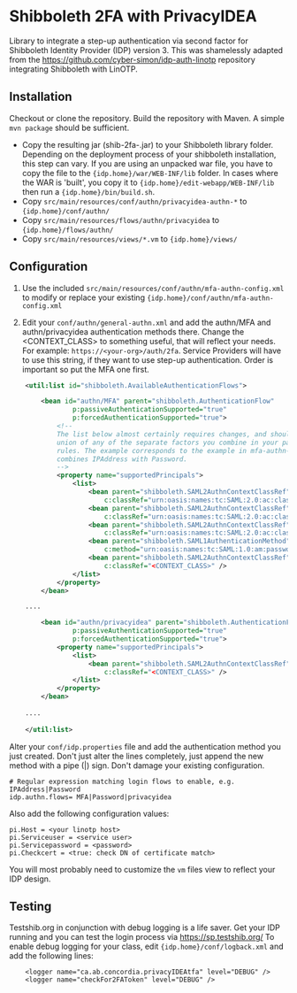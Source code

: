 # Shibboleth 2FA with PrivacyIDEA

Library to integrate a step-up authentication via second factor for Shibboleth Identity Provider (IDP) version 3.  This was shamelessly adapted from the https://github.com/cyber-simon/idp-auth-linotp repository integrating Shibboleth with LinOTP.

## Installation

Checkout or clone the repository. Build the repository with Maven. A simple `mvn package` should be sufficient.

* Copy the resulting jar (shib-2fa-<VERSION>.jar) to your Shibboleth library folder. Depending on the deployment process of your shibboleth installation, this step can vary. If you are using an unpacked war file, you have to copy the file to the `{idp.home}/war/WEB-INF/lib` folder.  In cases where the WAR is 'built', you copy it to `{idp.home}/edit-webapp/WEB-INF/lib` then run a `{idp.home}/bin/build.sh`.
* Copy `src/main/resources/conf/authn/privacyidea-authn-*` to `{idp.home}/conf/authn/`
* Copy `src/main/resources/flows/authn/privacyidea` to `{idp.home}/flows/authn/`
* Copy `src/main/resources/views/*.vm` to `{idp.home}/views/`

## Configuration

1) Use the included `src/main/resources/conf/authn/mfa-authn-config.xml` to modify or replace your existing `{idp.home}/conf/authn/mfa-authn-config.xml`

2) Edit your `conf/authn/general-authn.xml` and add the authn/MFA and authn/privacyidea authentication methods there. Change the <CONTEXT_CLASS> to something useful, that will reflect your needs. For example: `https://<your-org>/auth/2fa`. Service Providers will have to use this string, if they want to use step-up authentication.  Order is important so put the MFA one first.

```xml
    <util:list id="shibboleth.AvailableAuthenticationFlows">

        <bean id="authn/MFA" parent="shibboleth.AuthenticationFlow"
                p:passiveAuthenticationSupported="true"
                p:forcedAuthenticationSupported="true">
            <!--
            The list below almost certainly requires changes, and should generally be the
            union of any of the separate factors you combine in your particular MFA flow
            rules. The example corresponds to the example in mfa-authn-config.xml that
            combines IPAddress with Password.
            -->
            <property name="supportedPrincipals">
                <list>
                    <bean parent="shibboleth.SAML2AuthnContextClassRef"
                        c:classRef="urn:oasis:names:tc:SAML:2.0:ac:classes:InternetProtocol" />
                    <bean parent="shibboleth.SAML2AuthnContextClassRef"
                        c:classRef="urn:oasis:names:tc:SAML:2.0:ac:classes:PasswordProtectedTransport" />
                    <bean parent="shibboleth.SAML2AuthnContextClassRef"
                        c:classRef="urn:oasis:names:tc:SAML:2.0:ac:classes:Password" />
                    <bean parent="shibboleth.SAML1AuthenticationMethod"
                        c:method="urn:oasis:names:tc:SAML:1.0:am:password" />
                    <bean parent="shibboleth.SAML2AuthnContextClassRef"
                        c:classRef="<CONTEXT_CLASS>" />
                </list>
            </property>
        </bean>

    ....

        <bean id="authn/privacyidea" parent="shibboleth.AuthenticationFlow"
                p:passiveAuthenticationSupported="true"
                p:forcedAuthenticationSupported="true">
            <property name="supportedPrincipals">
                <list>
                    <bean parent="shibboleth.SAML2AuthnContextClassRef"
                        c:classRef="<CONTEXT_CLASS>" />
                </list>
            </property>
        </bean>
    
    ....
    
    </util:list>
```

Alter your `conf/idp.properties` file and add the authentication method you just created. Don't just alter the lines completely, just append the new method with a pipe (|) sign. Don't damage your existing configuration.

```
# Regular expression matching login flows to enable, e.g. IPAddress|Password
idp.authn.flows= MFA|Password|privacyidea
```

Also add the following configuration values:

```
pi.Host = <your linotp host>
pi.Serviceuser = <service user>
pi.Servicepassword = <password>
pi.Checkcert = <true: check DN of certificate match>
```

You will most probably need to customize the `vm` files view to reflect your IDP design.

## Testing

Testshib.org in conjunction with debug logging is a life saver.  Get your IDP running and you can test the login process via https://sp.testshib.org/  To enable debug logging for your class, edit `{idp.home}/conf/logback.xml`  and add the following lines:

```
    <logger name="ca.ab.concordia.privacyIDEAtfa" level="DEBUG" />
    <logger name="checkFor2FAToken" level="DEBUG" />
```
